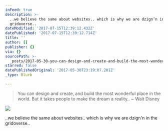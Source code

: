 ```yaml
---
inFeed: true
description: >-
  ..we believe the same about websites.. which is why we are dzign’n in the
  gridoverse..
dateModified: '2017-07-15T12:39:12.432Z'
datePublished: '2017-07-15T12:39:12.714Z'
title: ''
author: []
publisher: {}
via: {}
sourcePath: >-
  _posts/2017-05-30-you-can-design-and-create-and-build-the-most-wonderful-plac.md
starred: false
datePublishedOriginal: '2017-05-30T23:19:07.201Z'
_type: Blurb

---
```

> You can design and create, and build the most wonderful place in the world. But it takes people to make the dream a reality.. ~ Walt Disney

![](https://the-grid-user-content.s3-us-west-2.amazonaws.com/0fe5ce8b-8280-46aa-859a-037b8b77f9c0.jpg)

..we believe the same about websites.. which is why we are dzign'n in the gridoverse..